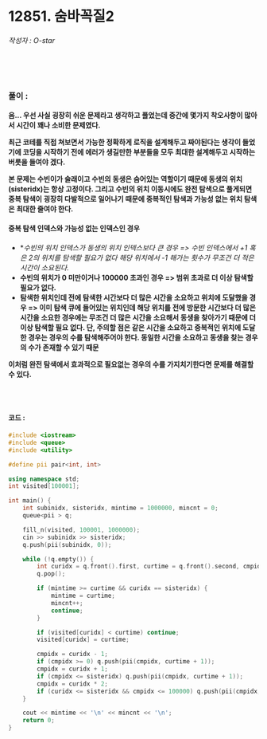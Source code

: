 # 12851. 숨바꼭질2

###### 작성자 : O-star

<br/>

<br/>

### 풀이 : 

**음... 우선 사실 굉장히 쉬운 문제라고 생각하고 풀었는데 중간에 몇가지 착오사항이 많아서 시간이 꽤나 소비한 문제였다.**

**최근 코테를 직접 쳐보면서 가능한 정확하게 로직을 설계해두고 짜야된다는 생각이 들었기에 코딩을 시작하기 전에 에러가 생길만한 부분들을 모두 최대한 설계해두고 시작하는 버릇을 들여야 겠다.**

**본 문제는 수빈이가 술래이고 수빈의 동생은 숨어있는 역할이기 때문에 동생의 위치(sisteridx)는 항상 고정이다. 그리고 수빈의 위치 이동시에도 완전 탐색으로 풀게되면 중복 탐색이 굉장히 다발적으로 일어나기 때문에 중복적인 탐색과 가능성 없는 위치 탐색은 최대한 줄여야 한다.**

#### 중복 탐색 인덱스와 가능성 없는 인덱스인 경우

- **수빈의 위치 인덱스가 동생의 위치 인덱스보다 큰 경우 => 수빈 인덱스에서 +1 혹은 *2의 위치를 탐색할 필요가 없다 해당 위치에서 -1 해가는 횟수가 무조건 더 적은 시간이 소요된다.**
- **수빈의 위치가 0 미만이거나 100000 초과인 경우 => 범위 초과로 더 이상 탐색할 필요가 없다.**
- **탐색한 위치인데 전에 탐색한 시간보다 더 많은 시간을 소요하고 위치에 도달했을 경우 => 이미 탐색 큐에 들어있는 위치인데 해당 위치를 전에 방문한 시간보다 더 많은 시간을 소요한 경우에는 무조건 더 많은 시간을 소요해서 동생을 찾아가기 때문에 더 이상 탐색할 필요 없다. 단, 주의할 점은 같은 시간을 소요하고 중복적인 위치에 도달한 경우는 경우의 수를 탐색해주어야 한다. 동일한 시간을 소요하고 동생을 찾는 경우의 수가 존재할 수 있기 때문**

**이처럼 완전 탐색에서 효과적으로 필요없는 경우의 수를 가지치기한다면 문제를 해결할 수 있다.**

<br/>

<br/>

#### 코드 : 

```c++
#include <iostream>
#include <queue>
#include <utility>

#define pii pair<int, int>

using namespace std;
int visited[100001];

int main() {
    int subinidx, sisteridx, mintime = 1000000, mincnt = 0;
    queue<pii > q;

    fill_n(visited, 100001, 1000000);
    cin >> subinidx >> sisteridx;
    q.push(pii(subinidx, 0));

    while (!q.empty()) {
        int curidx = q.front().first, curtime = q.front().second, cmpidx;
        q.pop();

        if (mintime >= curtime && curidx == sisteridx) {
            mintime = curtime;
            mincnt++;
            continue;
        }

        if (visited[curidx] < curtime) continue;
        visited[curidx] = curtime;

        cmpidx = curidx - 1;
        if (cmpidx >= 0) q.push(pii(cmpidx, curtime + 1));
        cmpidx = curidx + 1;
        if (cmpidx <= sisteridx) q.push(pii(cmpidx, curtime + 1));
        cmpidx = curidx * 2;
        if (curidx <= sisteridx && cmpidx <= 100000) q.push(pii(cmpidx, curtime + 1));
    }

    cout << mintime << '\n' << mincnt << '\n';
    return 0;
}
```


